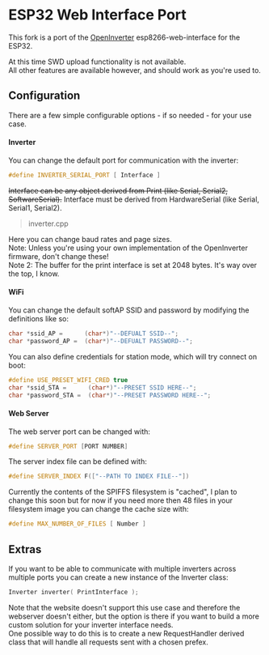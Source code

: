 # ESP32 Web Interface Port
This fork is a port of the [OpenInverter](https://openinverter.org) esp8266-web-interface for the ESP32.

At this time SWD upload functionality is not available.  
All other features are available however, and should work as you're used to.

## Configuration
There are a few simple configurable options - if so needed - for your use case.

#### Inverter
You can change the default port for communication with the inverter:
```C++
#define INVERTER_SERIAL_PORT [ Interface ]
```
~~Interface can be any object derived from Print (like Serial, Serial2, SoftwareSerial).~~
Interface must be derived from HardwareSerial (like Serial, Serial1, Serial2).  

> inverter.cpp

Here you can change baud rates and page sizes.  
Note: Unless you're using your own implementation of the OpenInverter firmware, don't change these!  
Note 2: The buffer for the print interface is set at 2048 bytes. It's way over the top, I know.

#### WiFi
You can change the default softAP SSID and password by modifying the definitions like so:
```C++
char *ssid_AP =      (char*)"--DEFUALT SSID--";
char *password_AP =  (char*)"--DEFUALT PASSWORD--";
```

You can also define credentials for station mode, which will try connect on boot:
```C++
#define USE_PRESET_WIFI_CRED true
char *ssid_STA =      (char*)"--PRESET SSID HERE--";
char *password_STA =  (char*)"--PRESET PASSWORD HERE--";
```

#### Web Server
The web server port can be changed with:
```C++
#define SERVER_PORT [PORT NUMBER]
```

The server index file can be defined with:
```C++
#define SERVER_INDEX F(["--PATH TO INDEX FILE--"])
```

Currently the contents of the SPIFFS filesystem is "cached", I plan to change this soon but for now if you need more then 48 files in your filesystem image you can change the cache size with:
```C++
#define MAX_NUMBER_OF_FILES [ Number ]
```

## Extras
If you want to be able to communicate with multiple inverters across multiple ports you can create a new instance of the Inverter class:
```C++
Inverter inverter( PrintInterface );
```
Note that the website doesn't support this use case and therefore the webserver doesn't either, but the option is there if you want to build a more custom solution for your inverter interface needs.  
One possible way to do this is to create a new RequestHandler derived class that will handle all requests sent with a chosen prefex.
